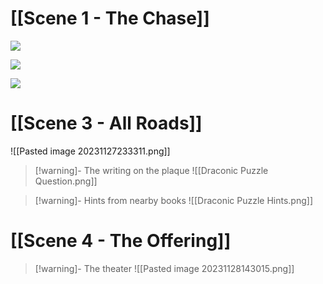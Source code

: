 # [[Scene 1 - The Chase]]

![](https://lh7-us.googleusercontent.com/hYHKTGUh6tlYvrfG21huKZIxMeh_9o5F3bvHdvrpBABG2uU8E7z2tWXbWvQ7NpYrairBTmxPSXYFsyPohg8dJYGkk7Yc3YZu03pcHxl1bheeHLpJTmUsn9P1M8OESylHjfaIzxGATZVe_kEIWqF-AYI)

![](https://lh7-us.googleusercontent.com/SPqVjOBIZBzVP_C7B6qWSQJIT18cEb-x32LkTqRPCU5Z_wkg7d7djmuLYOD_RIyhK8XD1Az8I2JaWWOOyYkx6OngtjdJS29yGhEGDB4EhkreC_-z8IOGztrgMp6PQ4VrVxc-jB9mjvsAsnP_sveQnx8)

![](https://lh7-us.googleusercontent.com/06GCA1eCx5aRkZGAI7zQu2lQUVyXphjK-7U_uWlQsqd0cVVtyPDHZVr4t4q38biIZAMqpatTwNncQwoLsjHtrWRvGFXSG9xxcBfgarUaHzfcDjzAKU8Kike1zPAi2zt7MtksQ0uCdnykLGuYNXBrjtk)


# [[Scene 3 - All Roads]]

![[Pasted image 20231127233311.png]]

> [!warning]- The writing on the plaque
>![[Draconic Puzzle Question.png]]

> [!warning]- Hints from nearby books
> ![[Draconic Puzzle Hints.png]]

# [[Scene 4 - The Offering]]

> [!warning]- The theater
> ![[Pasted image 20231128143015.png]]